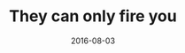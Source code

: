 ---
layout: post
title: They can only fire you
description: 
date: 2016-08-03
image: '/images/post-8.jpg'
image_caption: 'Photo by [Ali Pazani](https://unsplash.com/photos/I_S774RnI3g) on [Unsplash](https://unsplash.com/)'
tags: [fashion, workflow, rest]
---
